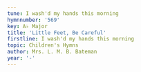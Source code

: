 ```yaml
---
tune: I wash'd my hands this morning
hymnnumber: '569'
key: A♭ Major
title: 'Little Feet, Be Careful'
firstline: I wash'd my hands this morning
topic: Children's Hymns
author: Mrs. L. M. B. Bateman
year: '-'
---
```

